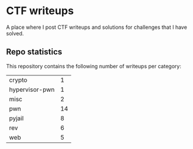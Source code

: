 # CTF writeups

A place where I post CTF writeups and solutions for challenges that I have solved.

## Repo statistics

This repository contains the following number of writeups per category:

|    |    |
|----|----|
| crypto | 1 |
| hypervisor-pwn | 1 |
| misc | 2 |
| pwn | 14 |
| pyjail | 8 |
| rev | 6 |
| web | 5 |
